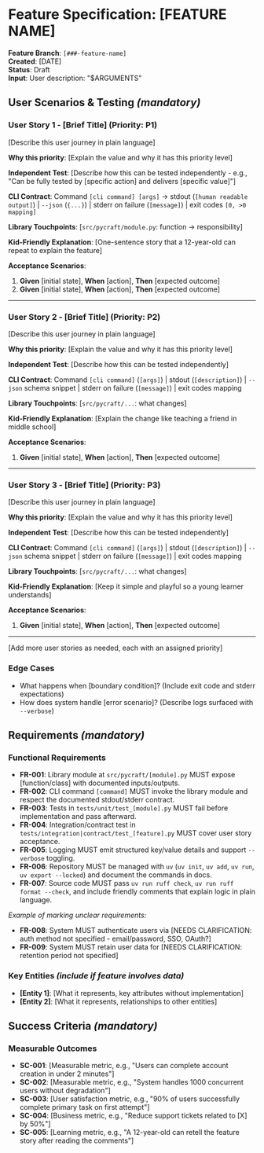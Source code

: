 # Feature Specification: [FEATURE NAME]

**Feature Branch**: `[###-feature-name]`  
**Created**: [DATE]  
**Status**: Draft  
**Input**: User description: "$ARGUMENTS"

## User Scenarios & Testing *(mandatory)*

<!--
  IMPORTANT: User stories should be PRIORITIZED as user journeys ordered by importance.
  Each user story/journey must be INDEPENDENTLY TESTABLE - meaning if you implement just ONE of them,
  you should still have a viable MVP (Minimum Viable Product) that delivers value.
  
  Assign priorities (P1, P2, P3, etc.) to each story, where P1 is the most critical.
  Think of each story as a standalone slice of functionality that can be:
  - Developed independently
  - Tested independently
  - Deployed independently
  - Demonstrated to users independently
-->

### User Story 1 - [Brief Title] (Priority: P1)

[Describe this user journey in plain language]

**Why this priority**: [Explain the value and why it has this priority level]

**Independent Test**: [Describe how this can be tested independently - e.g., "Can be fully tested by [specific action] and delivers [specific value]"]

**CLI Contract**: Command `[cli command] [args]` → stdout (`[human readable output]`) | `--json` (`{...}`) | stderr on failure (`[message]`) | exit codes `[0, >0 mapping]`

**Library Touchpoints**: [`src/pycraft/module.py`: function → responsibility]

**Kid-Friendly Explanation**: [One-sentence story that a 12-year-old can repeat to explain the feature]

**Acceptance Scenarios**:

1. **Given** [initial state], **When** [action], **Then** [expected outcome]
2. **Given** [initial state], **When** [action], **Then** [expected outcome]

---

### User Story 2 - [Brief Title] (Priority: P2)

[Describe this user journey in plain language]

**Why this priority**: [Explain the value and why it has this priority level]

**Independent Test**: [Describe how this can be tested independently]

**CLI Contract**: Command `[cli command]` (`[args]`) | stdout (`[description]`) | `--json` schema snippet | stderr on failure (`[message]`) | exit codes mapping

**Library Touchpoints**: [`src/pycraft/...`: what changes]

**Kid-Friendly Explanation**: [Explain the change like teaching a friend in middle school]

**Acceptance Scenarios**:

1. **Given** [initial state], **When** [action], **Then** [expected outcome]

---

### User Story 3 - [Brief Title] (Priority: P3)

[Describe this user journey in plain language]

**Why this priority**: [Explain the value and why it has this priority level]

**Independent Test**: [Describe how this can be tested independently]

**CLI Contract**: Command `[cli command]` (`[args]`) | stdout (`[description]`) | `--json` schema snippet | stderr on failure (`[message]`) | exit codes mapping

**Library Touchpoints**: [`src/pycraft/...`: what changes]

**Kid-Friendly Explanation**: [Keep it simple and playful so a young learner understands]

**Acceptance Scenarios**:

1. **Given** [initial state], **When** [action], **Then** [expected outcome]

---

[Add more user stories as needed, each with an assigned priority]

### Edge Cases

<!--
  ACTION REQUIRED: The content in this section represents placeholders.
  Fill them out with the right edge cases.
-->

- What happens when [boundary condition]? (Include exit code and stderr expectations)
- How does system handle [error scenario]? (Describe logs surfaced with `--verbose`)

## Requirements *(mandatory)*

<!--
  ACTION REQUIRED: The content in this section represents placeholders.
  Fill them out with the right functional requirements.
-->

### Functional Requirements

- **FR-001**: Library module at `src/pycraft/[module].py` MUST expose [function/class] with documented inputs/outputs.
- **FR-002**: CLI command `[command]` MUST invoke the library module and respect the documented stdout/stderr contract.
- **FR-003**: Tests in `tests/unit/test_[module].py` MUST fail before implementation and pass afterward.
- **FR-004**: Integration/contract test in `tests/integration|contract/test_[feature].py` MUST cover user story acceptance.
- **FR-005**: Logging MUST emit structured key/value details and support `--verbose` toggling.
- **FR-006**: Repository MUST be managed with `uv` (`uv init`, `uv add`, `uv run`, `uv export --locked`) and document the commands in docs.
- **FR-007**: Source code MUST pass `uv run ruff check`, `uv run ruff format --check`, and include friendly comments that explain logic in plain language.

*Example of marking unclear requirements:*

- **FR-008**: System MUST authenticate users via [NEEDS CLARIFICATION: auth method not specified - email/password, SSO, OAuth?]
- **FR-009**: System MUST retain user data for [NEEDS CLARIFICATION: retention period not specified]

### Key Entities *(include if feature involves data)*

- **[Entity 1]**: [What it represents, key attributes without implementation]
- **[Entity 2]**: [What it represents, relationships to other entities]

## Success Criteria *(mandatory)*

<!--
  ACTION REQUIRED: Define measurable success criteria.
  These must be technology-agnostic and measurable.
-->

### Measurable Outcomes

- **SC-001**: [Measurable metric, e.g., "Users can complete account creation in under 2 minutes"]
- **SC-002**: [Measurable metric, e.g., "System handles 1000 concurrent users without degradation"]
- **SC-003**: [User satisfaction metric, e.g., "90% of users successfully complete primary task on first attempt"]
- **SC-004**: [Business metric, e.g., "Reduce support tickets related to [X] by 50%"]
- **SC-005**: [Learning metric, e.g., "A 12-year-old can retell the feature story after reading the comments"]
